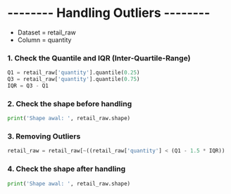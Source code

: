 # -------- Handling Outliers --------
- Dataset = retail_raw
- Column = quantity

### 1. Check the Quantile and IQR (Inter-Quartile-Range)
```python
Q1 = retail_raw['quantity'].quantile(0.25)
Q3 = retail_raw['quantity'].quantile(0.75)
IQR = Q3 - Q1
```
### 2. Check the shape before handling
```python
print('Shape awal: ', retail_raw.shape)
```
### 3. Removing Outliers
```python
retail_raw = retail_raw[~((retail_raw['quantity'] < (Q1 - 1.5 * IQR)) | (retail_raw['quantity'] > (Q3 + 1.5 * IQR)))]
```
### 4. Check the shape after handling
```python
print('Shape awal: ', retail_raw.shape)
```
